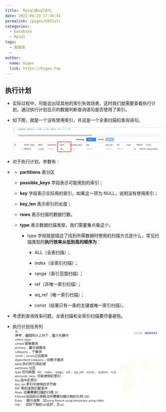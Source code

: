 ```yaml
---
title:  Mysql慢sql优化
date: 2022-06-23 17:36:41
permalink: /pages/b951af/
categories:
  - Database
  - Mysql
tags:
  - 数据库
  - 
author: 
  name: bigox
  link: https://bigox.top
---
```

## 执行计划

- 实际过程中，可能会出现其他的索引失效场景，这时我们就需要查看执行计划，通过执行计划显示的数据判断查询语句是否使用了索引。

- 如下图，就是一个没有使用索引，并且是一个全表扫描的查询语句。

  ![image-20220623171408876](https://raw.githubusercontent.com/daniuEvan/pictrues/main/Typora/20220623173626.png)

- 对于执行计划，参数有：

- - **partitions** 表分区

  - **possible_keys** 字段表示可能用到的索引；

  - **key** 字段表示实际用的索引，如果这一项为 NULL，说明没有使用索引；

  - **key_len** 表示索引的长度；

  - **rows** 表示扫描的数据行数。

  - **type** 表示数据扫描类型，我们需要重点看这个。

    - type 字段就是描述了找到所需数据时使用的扫描方式是什么，常见扫描类型的**执行效率从低到高的顺序为**：

      - ALL（全表扫描）；

      - index（全索引扫描）；

      - range（索引范围扫描）；

      - ref（非唯一索引扫描）；

      - eq_ref（唯一索引扫描）；

      - const（结果只有一条的主键或唯一索引扫描）。

- 考虑到查询效率问题，全表扫描和全索引扫描要尽量避免。

- 执行计划任务列
  ![image-20220613201329515](https://raw.githubusercontent.com/daniuEvan/pictrues/main/Typora/image-20220613201329515.png)

  
